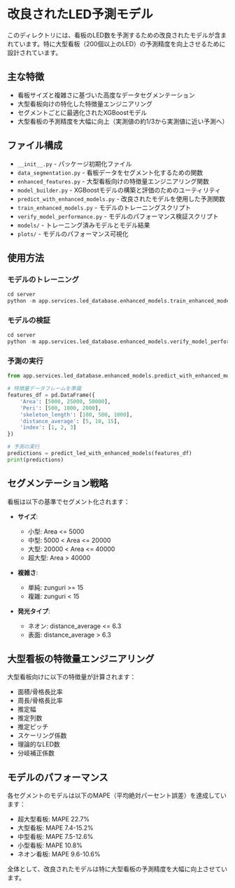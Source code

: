 # 改良されたLED予測モデル

このディレクトリには、看板のLED数を予測するための改良されたモデルが含まれています。特に大型看板（200個以上のLED）の予測精度を向上させるために設計されています。

## 主な特徴

- 看板サイズと複雑さに基づいた高度なデータセグメンテーション
- 大型看板向けの特化した特徴量エンジニアリング
- セグメントごとに最適化されたXGBoostモデル
- 大型看板の予測精度を大幅に向上（実測値の約1/3から実測値に近い予測へ）

## ファイル構成

- `__init__.py` - パッケージ初期化ファイル
- `data_segmentation.py` - 看板データをセグメント化するための関数
- `enhanced_features.py` - 大型看板向けの特徴量エンジニアリング関数
- `model_builder.py` - XGBoostモデルの構築と評価のためのユーティリティ
- `predict_with_enhanced_models.py` - 改良されたモデルを使用した予測関数
- `train_enhanced_models.py` - モデルのトレーニングスクリプト
- `verify_model_performance.py` - モデルのパフォーマンス検証スクリプト
- `models/` - トレーニング済みモデルとモデル結果
- `plots/` - モデルのパフォーマンス可視化

## 使用方法

### モデルのトレーニング

```python
cd server
python -m app.services.led_database.enhanced_models.train_enhanced_models
```

### モデルの検証

```python
cd server
python -m app.services.led_database.enhanced_models.verify_model_performance
```

### 予測の実行

```python
from app.services.led_database.enhanced_models.predict_with_enhanced_models import predict_led_with_enhanced_models

# 特徴量データフレームを準備
features_df = pd.DataFrame({
    'Area': [5000, 25000, 50000], 
    'Peri': [500, 1000, 2000], 
    'skeleton_length': [100, 500, 1000],
    'distance_average': [5, 10, 15],
    'index': [1, 2, 3]
})

# 予測の実行
predictions = predict_led_with_enhanced_models(features_df)
print(predictions)
```

## セグメンテーション戦略

看板は以下の基準でセグメント化されます：

- **サイズ**:
  - 小型: Area <= 5000
  - 中型: 5000 < Area <= 20000
  - 大型: 20000 < Area <= 40000
  - 超大型: Area > 40000

- **複雑さ**:
  - 単純: zunguri >= 15
  - 複雑: zunguri < 15

- **発光タイプ**:
  - ネオン: distance_average <= 6.3
  - 表面: distance_average > 6.3

## 大型看板の特徴量エンジニアリング

大型看板向けに以下の特徴量が計算されます：

- 面積/骨格長比率
- 周長/骨格長比率
- 推定幅
- 推定列数
- 推定ピッチ
- スケーリング係数
- 理論的なLED数
- 分岐補正係数

## モデルのパフォーマンス

各セグメントのモデルは以下のMAPE（平均絶対パーセント誤差）を達成しています：

- 超大型看板: MAPE 22.7%
- 大型看板: MAPE 7.4-15.2%
- 中型看板: MAPE 7.5-12.6%
- 小型看板: MAPE 10.8%
- ネオン看板: MAPE 9.6-10.6%

全体として、改良されたモデルは特に大型看板の予測精度を大幅に向上させています。
